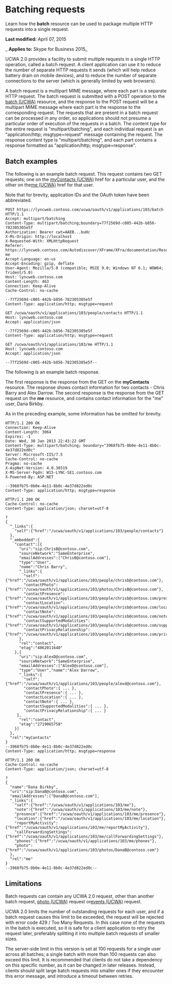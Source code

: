 
# Batching requests
Learn how the  **batch** resource can be used to package multiple HTTP requests into a single request.

 **Last modified:** April 07, 2015

 _ **Applies to:** Skype for Business 2015_

UCWA 2.0 provides a facility to submit multiple requests in a single HTTP operation, called a batch request. A client application can use it to reduce the number of separate HTTP requests it sends (which will help reduce battery drain on mobile devices), and to reduce the number of separate connections to the server (which is generally limited by web browsers).

A batch request is a multipart MIME message, where each part is a separate HTTP request. The batch request is submitted with a POST operation to the [batch (UCWA)](batch_ref.md) resource, and the response to the POST request will be a multipart MIME message where each part is the response to the corresponding request.
The requests that are present in a batch request can be processed in any order, so applications should not presume a particular order of execution of the requests in a batch.
The content type for the entire request is "multipart/batching", and each individual request is an "application/http; msgtype=request" message containing the request. The response content type is "multipart/batching", and each part contains a response formatted as "application/http; msgtype=response". 

## Batch examples

The following is an example batch request. This request contains two GET requests; one on the [myContacts (UCWA)](myContacts_ref.md) href for a particular user, and the other on the[me (UCWA)](me_ref.md) href for that user.

Note that for brevity, application IDs and the OAuth token have been abbreviated.




```
POST https://lyncweb.contoso.com/ucwa/oauth/v1/applications/103/batch HTTP/1.1
Accept: multipart/batching
Content-Type: multipart/batching;boundary=77f2569d-c005-442b-b856-782305305e5f
Authorization: Bearer cwt=AAEB...buHc
X-Ms-Origin: http://localhost
X-Requested-With: XMLHttpRequest
Referer: https://lyncweb.contoso.com/Autodiscover/XFrame/XFra/documentation/Resources-me
Accept-Language: en-us
Accept-Encoding: gzip, deflate
User-Agent: Mozilla/5.0 (compatible; MSIE 9.0; Windows NT 6.1; WOW64; Trident/5.0)
Host: lyncweb.contoso.com
Content-Length: 463
Connection: Keep-Alive
Cache-Control: no-cache

--77f2569d-c005-442b-b856-782305305e5f
Content-Type: application/http; msgtype=request

GET /ucwa/oauth/v1/applications/103/people/contacts HTTP/1.1
Host: lyncweb.contoso.com
Accept: application/json

--77f2569d-c005-442b-b856-782305305e5f
Content-Type: application/http; msgtype=request

GET /ucwa/oauth/v1/applications/103/me HTTP/1.1
Host: lyncweb.contoso.com
Accept: application/json

--77f2569d-c005-442b-b856-782305305e5f--

```

The following is an example batch response. 

The first response is the response from the GET on the  **myContacts** resource. The response shows contact information for two contacts - Chris Barry and Alex Darrow. The second response is the response from the GET request on the **me** resource, and contains contact information for the "me" user, Dana Birkby.

As in the preceding example, some information has be omitted for brevity.




```
HTTP/1.1 200 OK
Connection: Keep-Alive
Content-Length: 3064
Expires: -1
Date: Wed, 30 Jan 2013 22:43:22 GMT
Content-Type: multipart/batching; boundary="3968fb75-0b0e-4e11-8b0c-4e37d822ed0c"
Server: Microsoft-IIS/7.5
Cache-Control: no-cache
Pragma: no-cache
X-AspNet-Version: 4.0.30319
X-MS-Server-Fqdn: W15-LYNC-SE1.contoso.com
X-Powered-By: ASP.NET

--3968fb75-0b0e-4e11-8b0c-4e37d822ed0c
Content-Type: application/http; msgtype=response

HTTP/1.1 200 OK
Cache-Control: no-cache
Content-Type: application/json; charset=utf-8

?
{
  "_links":{
    "self":{"href":"/ucwa/oauth/v1/applications/103/people/contacts"}
  },
  "_embedded":{
    "contact":[{
      "uri":"sip:ChrisB@contoso.com",
      "sourceNetwork":"SameEnterprise",
      "emailAddresses":["ChrisB@contoso.com"],
      "type":"User",
      "name":"Chris Barry",
      "_links":{
        "self":{"href":"/ucwa/oauth/v1/applications/103/people/chrisb@contoso.com"},
        "contactPhoto":{"href":"/ucwa/oauth/v1/applications/103/photos/ChrisB@contoso.com"},
        "contactPresence":{"href":"/ucwa/oauth/v1/applications/103/people/chrisb@contoso.com/presence"},
        "contactLocation":{"href":"/ucwa/oauth/v1/applications/103/people/chrisb@contoso.com/location"},
        "contactNote":{"href":"/ucwa/oauth/v1/applications/103/people/chrisb@contoso.com/note"},
        "contactSupportedModalities":{"href":"/ucwa/oauth/v1/applications/103/people/chrisb@contoso.com/supportedMedia"},
        "contactPrivacyRelationship":{"href":"/ucwa/oauth/v1/applications/103/people/chrisb@contoso.com/privacyRelationship"}
      },
      "rel":"contact",
      "etag":"4062011640"
    },{
      "uri":"sip:AlexD@contoso.com",
      "sourceNetwork":"SameEnterprise",
      "emailAddresses":["AlexD@contoso.com"],
      "type":"User","name":"Alex Darrow",
      "_links":{
        "self":{"href":"/ucwa/oauth/v1/applications/103/people/alexd@contoso.com"},
        "contactPhoto":{ ... },
        "contactPresence":{ ... },          
        "contactLocation":{ ... },
        "contactNote":{ ... },          
        "contactSupportedModalities":{ ... },
        "contactPrivacyRelationship":{ ... }
     },
      "rel":"contact",
      "etag":"2719065758"
    }]
  },
  "rel":"myContacts"
}
--3968fb75-0b0e-4e11-8b0c-4e37d822ed0c
Content-Type: application/http; msgtype=response

HTTP/1.1 200 OK
Cache-Control: no-cache
Content-Type: application/json; charset=utf-8

?
{
  "name":"Dana Birkby",
  "uri":"sip:DanaB@contoso.com",
  "emailAddresses":["DanaB@contoso.com"],
  "_links":{
    "self":{"href":"/ucwa/oauth/v1/applications/103/me"},
    "note":{"href":"/ucwa/oauth/v1/applications/103/me/note"},
    "presence":{"href":"/ucwa/oauth/v1/applications/103/me/presence"},
    "location":{"href":"/ucwa/oauth/v1/applications/103/me/location"},
    "reportMyActivity":{"href":"/ucwa/oauth/v1/applications/103/me/reportMyActivity"},
    "callForwardingSettings":{"href":"/ucwa/oauth/v1/applications/103/me/callForwardingSettings"},
    "phones":{"href":"/ucwa/oauth/v1/applications/103/me/phones"},
    "photo":{"href":"/ucwa/oauth/v1/applications/103/photos/DanaB@contoso.com"}
  },
  "rel":"me"
}
--3968fb75-0b0e-4e11-8b0c-4e37d822ed0c--

```


## Limitations

Batch requests can contain any UCWA 2.0 request, other than another batch request, [photo (UCWA)](photo_ref.md) request or[events (UCWA)](events_ref.md) request.

UCWA 2.0 limits the number of outstanding requests for each user, and if a batch request causes this limit to be exceeded, the request will be rejected with error code 429 / Too Many Requests. In this case none of the requests in the batch is executed, so it is safe for a client application to retry the request later, preferably splitting it into multiple batch requests of smaller sizes.

The server-side limit in this version is set at 100 requests for a single user across all batches; a single batch with more than 100 requests can also exceed this limit. It is recommended that clients do not take a dependency on this specific number, as it can be changed in later releases. Instead, clients should split large batch requests into smaller ones if they encounter this error message, and introduce a timeout between retries.

